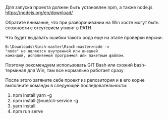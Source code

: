 Для запуска проекта должен быть установлен npm, а также node.js
https://nodejs.org/en/download/

Обратите внимание, что при разворачивании на Win хосте могут быть сложности с отсутсвием утилит в PATH

Что будет выдавать ошибки такого рода еще на этапе проверки версии:

```
B:\Downloads\Rinch-master\Rinch-master>node -v
"node" не является внутренней или внешней
командой, исполняемой программой или пакетным файлом.
```

Поэтому рекомендуем использовать GIT Bash или схожий bash-терминал для Win, там все нормально работает сразу

После этого затяните себе проект из репозитория и в его корне выполните команды в следующей последовательности:

1) npm install yarn -g
2) npm install @vue/cli-service -g
3) yarn install
4) npm run serve
